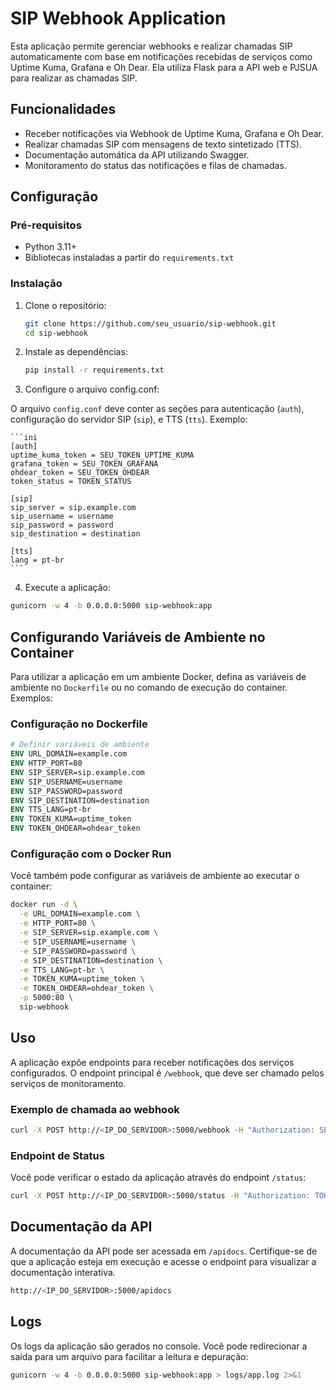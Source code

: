 # SIP Webhook Application

Esta aplicação permite gerenciar webhooks e realizar chamadas SIP automaticamente com base em notificações recebidas de serviços como Uptime Kuma, Grafana e Oh Dear. Ela utiliza Flask para a API web e PJSUA para realizar as chamadas SIP.

## Funcionalidades

- Receber notificações via Webhook de Uptime Kuma, Grafana e Oh Dear.
- Realizar chamadas SIP com mensagens de texto sintetizado (TTS).
- Documentação automática da API utilizando Swagger.
- Monitoramento do status das notificações e filas de chamadas.

## Configuração

### Pré-requisitos

- Python 3.11+
- Bibliotecas instaladas a partir do `requirements.txt`

### Instalação

1. Clone o repositório:

   ```bash
   git clone https://github.com/seu_usuario/sip-webhook.git
   cd sip-webhook
   ```

2. Instale as dependências:

   ```bash
   pip install -r requirements.txt
   ```

3. Configure o arquivo config.conf:

O arquivo `config.conf` deve conter as seções para autenticação (`auth`), configuração do servidor SIP (`sip`), e TTS (`tts`). Exemplo:
    
    ```ini
    [auth]
    uptime_kuma_token = SEU_TOKEN_UPTIME_KUMA
    grafana_token = SEU_TOKEN_GRAFANA
    ohdear_token = SEU_TOKEN_OHDEAR
    token_status = TOKEN_STATUS

    [sip]
    sip_server = sip.example.com
    sip_username = username
    sip_password = password
    sip_destination = destination

    [tts]
    lang = pt-br
    ```

4. Execute a aplicação:

``` bash
gunicorn -w 4 -b 0.0.0.0:5000 sip-webhook:app
```

## Configurando Variáveis de Ambiente no Container

Para utilizar a aplicação em um ambiente Docker, defina as variáveis de ambiente no `Dockerfile` ou no comando de execução do container. Exemplos:

### Configuração no Dockerfile

``` dockerfile
# Definir variáveis de ambiente
ENV URL_DOMAIN=example.com
ENV HTTP_PORT=80
ENV SIP_SERVER=sip.example.com
ENV SIP_USERNAME=username
ENV SIP_PASSWORD=password
ENV SIP_DESTINATION=destination
ENV TTS_LANG=pt-br
ENV TOKEN_KUMA=uptime_token
ENV TOKEN_OHDEAR=ohdear_token
```

### Configuração com o Docker Run

Você também pode configurar as variáveis de ambiente ao executar o container:

``` bash
docker run -d \
  -e URL_DOMAIN=example.com \
  -e HTTP_PORT=80 \
  -e SIP_SERVER=sip.example.com \
  -e SIP_USERNAME=username \
  -e SIP_PASSWORD=password \
  -e SIP_DESTINATION=destination \
  -e TTS_LANG=pt-br \
  -e TOKEN_KUMA=uptime_token \
  -e TOKEN_OHDEAR=ohdear_token \
  -p 5000:80 \
  sip-webhook
```
## Uso

A aplicação expõe endpoints para receber notificações dos serviços configurados. O endpoint principal é `/webhook`, que deve ser chamado pelos serviços de monitoramento.

### Exemplo de chamada ao webhook

``` bash
curl -X POST http://<IP_DO_SERVIDOR>:5000/webhook -H "Authorization: SEU_TOKEN" -d '{"message": "Alerta de serviço"}'
```
### Endpoint de Status

Você pode verificar o estado da aplicação através do endpoint `/status`:

``` bash
curl -X POST http://<IP_DO_SERVIDOR>:5000/status -H "Authorization: TOKEN_STATUS"
```
## Documentação da API

A documentação da API pode ser acessada em `/apidocs`. Certifique-se de que a aplicação esteja em execução e acesse o endpoint para visualizar a documentação interativa.

``` bash
http://<IP_DO_SERVIDOR>:5000/apidocs
```
## Logs

Os logs da aplicação são gerados no console. Você pode redirecionar a saída para um arquivo para facilitar a leitura e depuração:

``` bash
gunicorn -w 4 -b 0.0.0.0:5000 sip-webhook:app > logs/app.log 2>&1
```
